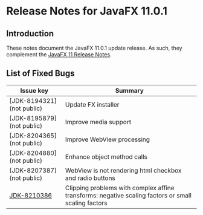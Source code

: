 # Release Notes for JavaFX 11.0.1

## Introduction

These notes document the JavaFX 11.0.1 update release. As such, they complement
the [JavaFX 11 Release Notes](https://github.com/javafxports/openjdk-jfx/blob/jfx-11/doc-files/release-notes-11.md).

## List of Fixed Bugs

Issue key|Summary
---------|-------
[JDK-8194321] (not public)|Update FX installer
[JDK-8195879] (not public)|Improve media support
[JDK-8204365] (not public)|Improve WebView processing
[JDK-8204880] (not public)|Enhance object method calls
[JDK-8207387] (not public)|WebView is not rendering html checkbox and radio buttons
[JDK-8210386](https://bugs.openjdk.java.net/browse/JDK-8210386)|Clipping problems with complex affine transforms: negative scaling factors or small scaling factors
